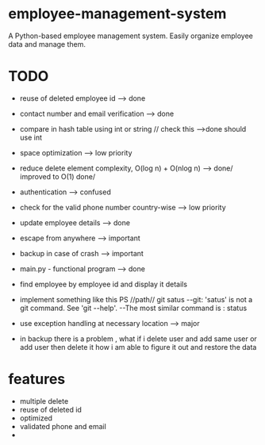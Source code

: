 # employee-management-system
A Python-based employee management system. Easily organize employee data and manage them.

# TODO
- reuse of deleted employee id --> done
- contact number and email verification --> done
- compare in hash table using int or string // check this -->done should use int 
- space optimization --> low priority
- reduce delete element complexity, O(log n) + O(nlog n) --> done/ improved to O(1) done/
- authentication --> confused 
- check for the valid phone number country-wise --> low priority
- update employee details --> done
- escape from anywhere --> important 
- backup in case of crash --> important
- main.py - functional program --> done
- find employee by employee id and display it details 

- implement something like this 
PS //path// git satus
--git: 'satus' is not a git command. See 'git --help'.
--The most similar command is : status

- use exception handling at necessary location --> major
- in backup there is a problem , what if i delete user and add same user or add user then delete it how i am able to figure it out and restore the data
# features 
- multiple delete
- reuse of deleted id
- optimized
- validated phone and email 
- 